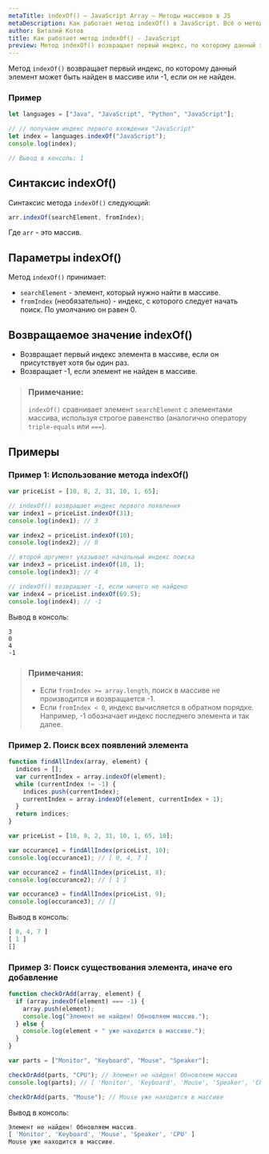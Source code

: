 ```yaml
---
metaTitle: indexOf() – JavaScript Array – Методы массивов в JS
metaDescription: Как работает метод indexOf() в JavaScript. Всё о методах работы с массивами в JavaScript | База знаний PurpleSchool
author: Виталий Котов
title: Как работает метод indexOf() - JavaScript
preview: Метод indexOf() возвращает первый индекс, по которому данный элемент может быть найден в массиве или -1, если он не найден...
---
```


Метод `indexOf()` возвращает первый индекс, по которому данный элемент может быть найден в массиве или -1, если он не найден.

### Пример

```javascript
let languages = ["Java", "JavaScript", "Python", "JavaScript"];

// // получаем индекс первого вхождения "JavaScript"
let index = languages.indexOf("JavaScript");
console.log(index);

// Вывод в консоль: 1
```

## Синтаксис indexOf()

Синтаксис метода `indexOf()` следующий:

```javascript
arr.indexOf(searchElement, fromIndex);
```

Где `arr` - это массив.

## Параметры indexOf()

Метод `indexOf()` принимает:

- `searchElement` - элемент, который нужно найти в массиве.
- `fromIndex` (необязательно) - индекс, с которого следует начать поиск. По умолчанию он равен 0.

## Возвращаемое значение indexOf()

- Возвращает первый индекс элемента в массиве, если он присутствует хотя бы один раз.
- Возвращает -1, если элемент не найден в массиве.

> ### Примечание:
>
> `indexOf()` сравнивает элемент `searchElement` с элементами массива, используя строгое равенство (аналогично оператору `triple-equals` или `===`).

## Примеры

### Пример 1: Использование метода indexOf()

```javascript
var priceList = [10, 8, 2, 31, 10, 1, 65];

// indexOf() возвращает индекс первого появления
var index1 = priceList.indexOf(31);
console.log(index1); // 3

var index2 = priceList.indexOf(10);
console.log(index2); // 0

// второй аргумент указывает начальный индекс поиска
var index3 = priceList.indexOf(10, 1);
console.log(index3); // 4

// indexOf() возвращает -1, если ничего не найдено
var index4 = priceList.indexOf(69.5);
console.log(index4); // -1
```

Вывод в консоль:

```
3
0
4
-1
```

> ### Примечания:
>
> - Если `fromIndex >= array.length`, поиск в массиве не производится и возвращается -1.
> - Если `fromIndex < 0`, индекс вычисляется в обратном порядке. Например, -1 обозначает индекс последнего элемента и так далее.

### Пример 2. Поиск всех появлений элемента

```javascript
function findAllIndex(array, element) {
  indices = [];
  var currentIndex = array.indexOf(element);
  while (currentIndex != -1) {
    indices.push(currentIndex);
    currentIndex = array.indexOf(element, currentIndex + 1);
  }
  return indices;
}

var priceList = [10, 8, 2, 31, 10, 1, 65, 10];

var occurance1 = findAllIndex(priceList, 10);
console.log(occurance1); // [ 0, 4, 7 ]

var occurance2 = findAllIndex(priceList, 8);
console.log(occurance2); // [ 1 ]

var occurance3 = findAllIndex(priceList, 9);
console.log(occurance3); // []
```

Вывод в консоль:

```javascript
[ 0, 4, 7 ]
[ 1 ]
[]
```

### Пример 3: Поиск существования элемента, иначе его добавление

```javascript
function checkOrAdd(array, element) {
  if (array.indexOf(element) === -1) {
    array.push(element);
    console.log("Элемент не найден! Обновляем массив.");
  } else {
    console.log(element + " уже находится в массиве.");
  }
}

var parts = ["Monitor", "Keyboard", "Mouse", "Speaker"];

checkOrAdd(parts, "CPU"); // Элемент не найден! Обновляем массив
console.log(parts); // [ 'Monitor', 'Keyboard', 'Mouse', 'Speaker', 'CPU' ]

checkOrAdd(parts, "Mouse"); // Mouse уже находится в массиве
```

Вывод в консоль:

```javascript
Элемент не найден! Обновляем массив.
[ 'Monitor', 'Keyboard', 'Mouse', 'Speaker', 'CPU' ]
Mouse уже находится в массиве.
```
